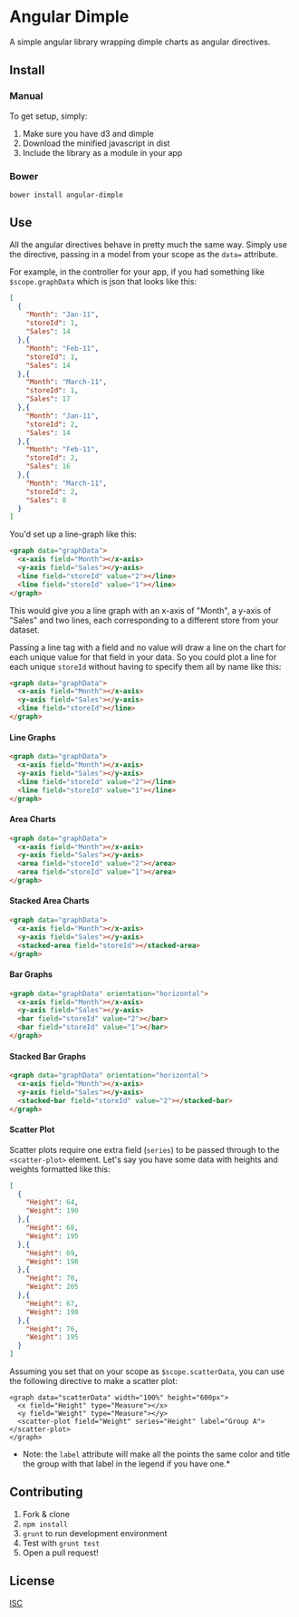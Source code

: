 # Angular Dimple

A simple angular library wrapping dimple charts as angular directives.

## Install

### Manual

To get setup, simply:

1. Make sure you have d3 and dimple
2. Download the minified javascript in dist
3. Include the library as a module in your app

### Bower

```
bower install angular-dimple
```

## Use

All the angular directives behave in pretty much the same way. Simply use the directive, passing in a model from your scope as the `data=` attribute.

For example, in the controller for your app, if you had something like `$scope.graphData` which is json that looks like this:

```json
[
  {
    "Month": "Jan-11",
    "storeId": 1,
    "Sales": 14
  },{
    "Month": "Feb-11",
    "storeId": 1,
    "Sales": 14
  },{
    "Month": "March-11",
    "storeId": 1,
    "Sales": 17
  },{
    "Month": "Jan-11",
    "storeId": 2,
    "Sales": 14
  },{
    "Month": "Feb-11",
    "storeId": 2,
    "Sales": 16
  },{
    "Month": "March-11",
    "storeId": 2,
    "Sales": 8
  }
]
```

You'd set up a line-graph like this:

```html
<graph data="graphData">
  <x-axis field="Month"></x-axis>
  <y-axis field="Sales"></y-axis>
  <line field="storeId" value="2"></line>
  <line field="storeId" value="1"></line>
</graph>
```

This would give you a line graph with an x-axis of "Month", a y-axis of "Sales" and two lines, each corresponding to a different store from your dataset.

Passing a line tag with a field and no value will draw a line on the chart for each unique value for that field in your data. So you could plot a line for each unique `storeId` without having to specify them all by name like this:

```html
<graph data="graphData">
  <x-axis field="Month"></x-axis>
  <y-axis field="Sales"></y-axis>
  <line field="storeId"></line>
</graph>
```

#### Line Graphs

```html
<graph data="graphData">
  <x-axis field="Month"></x-axis>
  <y-axis field="Sales"></y-axis>
  <line field="storeId" value="2"></line>
  <line field="storeId" value="1"></line>
</graph>
```

#### Area Charts

```html
<graph data="graphData">
  <x-axis field="Month"></x-axis>
  <y-axis field="Sales"></y-axis>
  <area field="storeId" value="2"></area>
  <area field="storeId" value="1"></area>
</graph>
```

#### Stacked Area Charts

```html
<graph data="graphData">
  <x-axis field="Month"></x-axis>
  <y-axis field="Sales"></y-axis>
  <stacked-area field="storeId"></stacked-area>
</graph>
```

#### Bar Graphs

```html
<graph data="graphData" orientation="horizontal">
  <x-axis field="Month"></x-axis>
  <y-axis field="Sales"></y-axis>
  <bar field="storeId" value="2"></bar>
  <bar field="storeId" value="1"></bar>
</graph>
```

#### Stacked Bar Graphs

```html
<graph data="graphData" orientation="horizontal">
  <x-axis field="Month"></x-axis>
  <y-axis field="Sales"></y-axis>
  <stacked-bar field="storeId" value="2"></stacked-bar>
</graph>
```

#### Scatter Plot

Scatter plots require one extra field (`series`) to be passed through to the `<scatter-plot>` element. Let's say you have some data with heights and weights formatted like this:

```json
[
  {
    "Height": 64,
    "Weight": 190
  },{
    "Height": 68,
    "Weight": 195
  },{
    "Height": 69,
    "Weight": 198
  },{
    "Height": 70,
    "Weight": 205
  },{
    "Height": 67,
    "Weight": 198
  },{
    "Height": 76,
    "Weight": 195
  }
]
```

Assuming you set that on your scope as `$scope.scatterData`, you can use the following directive to make a scatter plot:

```
<graph data="scatterData" width="100%" height="600px">
  <x field="Height" type="Measure"></x>
  <y field="Weight" type="Measure"></y>
  <scatter-plot field="Weight" series="Height" label="Group A"></scatter-plot>
</graph>
```

* Note: the `label` attribute will make all the points the same color and title the group with that label in the legend if you have one.*

## Contributing

1. Fork & clone
1. `npm install`
1. `grunt` to run development environment
1. Test with `grunt test`
1. Open a pull request!

## License

[ISC](http://en.wikipedia.org/wiki/ISC_license)
